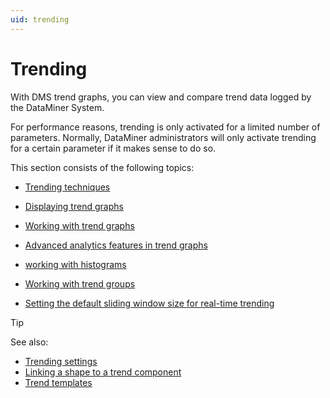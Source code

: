 ```yaml
---
uid: trending
---
```


# Trending

With DMS trend graphs, you can view and compare trend data logged by the DataMiner System.

For performance reasons, trending is only activated for a limited number of parameters. Normally, DataMiner administrators will only activate trending for a certain parameter if it makes sense to do so.

This section consists of the following topics:

- [Trending techniques](xref:Trending_techniques)

- [Displaying trend graphs](xref:Displaying_trend_graphs)

- [Working with trend graphs](xref:Manipulating_trend_graphs)

- [Advanced analytics features in trend graphs](xref:Advanced_analytics_trending)

- [working with histograms](xref:Viewing_trend_information_in_a_histogram)

- [Working with trend groups](xref:Working_with_trend_groups)

- [Setting the default sliding window size for real-time trending](xref:Setting_the_default_sliding_window_size_for_real-time_trending#setting-the-default-sliding-window-size-for-real-time-trending)

> [!TIP]
> See also:
>
> - [Trending settings](xref:User_settings#trending-settings)
> - [Linking a shape to a trend component](xref:Linking_a_shape_to_a_trend_component)
> - [Trend templates](xref:Trend_templates)
